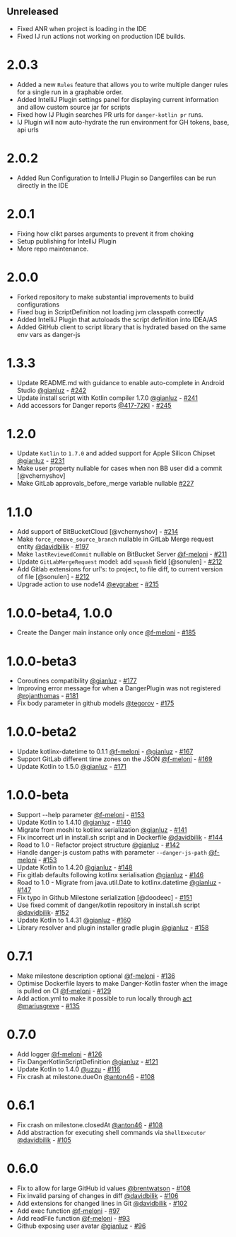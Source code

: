 <!--

// Please add your own contribution below inside the Master section, no need to
// set a version number, that happens during a deploy. Thanks!
//
// These docs are aimed at users rather than danger developers, so please limit technical
// terminology in here.

// Note: if this is your first PR, you'll need to add your URL to the footnotes
//       see the bottom of this file

-->
## Unreleased
- Fixed ANR when project is loading in the IDE
- Fixed IJ run actions not working on production IDE builds.

# 2.0.3
- Added a new `Rules` feature that allows you to write multiple danger rules for a single run in a graphable order.
- Added IntelliJ Plugin settings panel for displaying current information and allow custom source jar for scripts
- Fixed how IJ Plugin searches PR urls for `danger-kotlin pr` runs.
- IJ Plugin will now auto-hydrate the run environment for GH tokens, base, api urls

# 2.0.2
- Added Run Configuration to IntelliJ Plugin so Dangerfiles can be run directly in the IDE

# 2.0.1
- Fixing how clikt parses arguments to prevent it from choking
- Setup publishing for IntelliJ Plugin
- More repo maintenance.

# 2.0.0
- Forked repository to make substantial improvements to build configurations
- Fixed bug in ScriptDefinition not loading jvm classpath correctly
- Added IntelliJ Plugin that autoloads the script definition into IDEA/AS
- Added GitHub client to script library that is hydrated based on the same env vars as danger-js

# 1.3.3
- Update README.md with guidance to enable auto-complete in Android Studio [@gianluz] - [#242](https://github.com/danger/kotlin/pull/242)
- Update install script with Kotlin compiler 1.7.0 [@gianluz] - [#241](https://github.com/danger/kotlin/pull/241)
- Add accessors for Danger reports [@417-72KI] - [#245](https://github.com/danger/kotlin/pull/245)

# 1.2.0
- Update `Kotlin` to `1.7.0` and added support for Apple Silicon Chipset [@gianluz] - [#231](https://github.com/danger/kotlin/pull/231)
- Make user property nullable for cases when non BB user did a commit [@vchernyshov]
- Make GitLab approvals_before_merge variable nullable [#227](https://github.com/danger/kotlin/pull/227)

# 1.1.0

- Add support of BitBucketCloud [@vchernyshov] - [#214](https://github.com/danger/kotlin/pull/214)
- Make `force_remove_source_branch` nullable in GitLab Merge request entity [@davidbilik] - [#197](https://github.com/danger/kotlin/pull/197)
- Make `lastReviewedCommit` nullable on BitBucket Server [@f-meloni] - [#211](https://github.com/danger/kotlin/pull/211)
- Update `GitLabMergeRequest` model: add `squash` field [@sonulen] - [#212](https://github.com/danger/kotlin/pull/212)
- Add Gitlab extensions for url's: to project, to file diff, to current version of file [@sonulen] - [#212](https://github.com/danger/kotlin/pull/212)
- Upgrade action to use node14 [@eygraber] - [#215](https://github.com/danger/kotlin/pull/215)

# 1.0.0-beta4, 1.0.0

- Create the Danger main instance only once [@f-meloni] - [#185](https://github.com/danger/kotlin/pull/185)

# 1.0.0-beta3

- Coroutines compatibility [@gianluz] - [#177](https://github.com/danger/kotlin/pull/177)
- Improving error message for when a DangerPlugin was not registered [@rojanthomas] - [#181](https://github.com/danger/kotlin/pull/181)
- Fix body parameter in github models  [@tegorov] - [#175](https://github.com/danger/kotlin/pull/175)

# 1.0.0-beta2

- Update kotlinx-datetime to 0.1.1 [@f-meloni] - [@gianluz] - [#167](https://github.com/danger/kotlin/pull/167)
- Support GitLab different time zones on the JSON [@f-meloni] - [#169](https://github.com/danger/kotlin/pull/169)
- Update Kotlin to 1.5.0 [@gianluz] - [#171](https://github.com/danger/kotlin/pull/171)

# 1.0.0-beta

- Support --help parameter [@f-meloni] - [#153](https://github.com/danger/kotlin/pull/155)
- Update Kotlin to 1.4.10 [@gianluz] - [#140](https://github.com/danger/kotlin/pull/140)
- Migrate from moshi to kotlinx serialization [@gianluz] - [#141](https://github.com/danger/kotlin/pull/141)
- Fix incorrect url in install.sh script and in Dockerfile [@davidbilik] - [#144](https://github.com/danger/kotlin/pull/144)
- Road to 1.0 - Refactor project structure [@gianluz] - [#142](https://github.com/danger/kotlin/pull/142)
- Handle danger-js custom paths with parameter `--danger-js-path` [@f-meloni] - [#153](https://github.com/danger/kotlin/pull/153)
- Update Kotlin to 1.4.20 [@gianluz] - [#148](https://github.com/danger/kotlin/pull/148)
- Fix gitlab defaults following kotlinx serialisation [@gianluz] - [#146](https://github.com/danger/kotlin/pull/146)
- Road to 1.0 - Migrate from java.util.Date to kotlinx.datetime [@gianluz] - [#147](https://github.com/danger/kotlin/pull/147)
- Fix typo in Github Milestone serialization [@doodeec] - [#151](https://github.com/danger/kotlin/pull/151)
- Use fixed commit of danger/kotlin repository in install.sh script [@davidbilik]- [#152](https://github.com/danger/kotlin/pull/152)
- Update Kotlin to 1.4.31 [@gianluz] - [#160](https://github.com/danger/kotlin/pull/160)
- Library resolver and plugin installer gradle plugin [@gianluz] - [#158](https://github.com/danger/kotlin/pull/158)

# 0.7.1

- Make milestone description optional [@f-meloni] - [#136](https://github.com/danger/kotlin/pull/136)
- Optimise Dockerfile layers to make Danger-Kotlin faster when the image is pulled on CI [@f-meloni] - [#129](https://github.com/danger/kotlin/pull/129)
- Add action.yml to make it possible to run locally through [act](https://github.com/nektos/act) [@mariusgreve] - [#135](https://github.com/danger/kotlin/pull/135)

# 0.7.0

- Add logger [@f-meloni] - [#126](https://github.com/danger/kotlin/pull/126)
- Fix DangerKotlinScriptDefinition [@gianluz] - [#121](https://github.com/danger/kotlin/pull/121)
- Update Kotlin to 1.4.0 [@uzzu][] - [#116](https://github.com/danger/kotlin/pull/116)
- Fix crash at milestone.dueOn [@anton46][] - [#108](https://github.com/danger/kotlin/pull/119)

# 0.6.1

- Fix crash on milestone.closedAt [@anton46][] - [#108](https://github.com/danger/kotlin/pull/112)
- Add abstraction for executing shell commands via `ShellExecutor` [@davidbilik][] - [#105](https://github.com/danger/kotlin/pull/105)

# 0.6.0

- Fix to allow for large GitHub id values [@brentwatson][] - [#108](https://github.com/danger/kotlin/pull/108)
- Fix invalid parsing of changes in diff [@davidbilik][] - [#106](https://github.com/danger/kotlin/pull/106)
- Add extensions for changed lines in Git [@davidbilik][] - [#102](https://github.com/danger/kotlin/pull/102)
- Add exec function [@f-meloni][] - [#97](https://github.com/danger/kotlin/pull/97)
- Add readFile function [@f-meloni][] - [#93](https://github.com/danger/kotlin/pull/93)
- Github exposing user avatar [@gianluz] - [#96](https://github.com/danger/kotlin/pull/96)

[@f-meloni]: https://github.com/f-meloni
[@gianluz]: https://github.com/gianluz
[@davidbilik]: https://github.com/davidbilik
[@brentwatson]: https://github.com/brentwatson
[@anton46]: https://github.com/anton46
[@uzzu]: https://github.com/uzzu
[@mariusgreve]: https://github.com/mariusgreve
[@tegorov]: https://github.com/tegorov
[@rojanthomas]: https://github.com/rojanthomas
[@eygraber]: https://github.com/eygraber
[@417-72KI]: https://github.com/417-72KI
